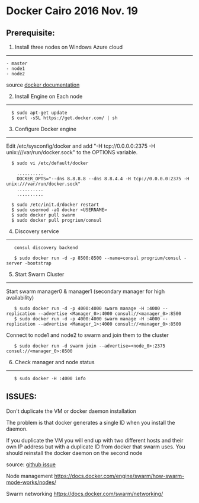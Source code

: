 # Docker Cairo 2016 Nov. 19


Prerequisite:
-------------

1. Install three nodes on Windows Azure cloud
-----------------------------------------------

	- master
	- node1
	- node2
	

  source [docker documentation](https://docs.docker.com/swarm/install-manual/)

2. Install Engine on Each node
-------------------------------

      $ sudo apt-get update
      $ curl -sSL https://get.docker.com/ | sh

3. Configure Docker engine 
---------------------------

 Edit /etc/sysconfig/docker and add "-H tcp://0.0.0.0:2375 -H unix:///var/run/docker.sock"  to the OPTIONS variable.
      
      $ sudo vi /etc/default/docker
      
        ..........
        DOCKER_OPTS="--dns 8.8.8.8 --dns 8.8.4.4 -H tcp://0.0.0.0:2375 -H unix:///var/run/docker.sock"
        ..........
        ..........
        
      $ sudo /etc/init.d/docker restart
      $ sudo usermod -aG docker <USERNAME>
      $ sudo docker pull swarm
      $ sudo docker pull progrium/consul
     
4. Discovery service
---------------------

       consul discovery backend

       $ sudo docker run -d -p 8500:8500 --name=consul progrium/consul -server -bootstrap


5. Start Swarm Cluster
-----------------------

 Start swarm manager0 & manager1 (secondary manager for high availability) 

       $ sudo docker run -d -p 4000:4000 swarm manage -H :4000 --replication --advertise <Manager_0>:4000 consul://<manager_0>:8500
       $ sudo docker run -d -p 4000:4000 swarm manage -H :4000 --replication --advertise <Manager_1>:4000 consul://<manager_0>:8500
       

  Connect to node1 and node2 to swarm and join them to the cluster

       $ sudo docker run -d swarm join --advertise=<node_0>:2375 consul://<manager_0>:8500
       


6. Check manager and node status
---------------------------------

       $ sudo docker -H :4000 info
       
       

ISSUES:
-------

Don't duplicate the VM or docker daemon installation

The problem is that docker generates a single ID when you install the daemon. 

If you duplicate the VM you will end up with two different hosts and their own IP address but with a duplicate ID from docker that swarm uses. 
You should reinstall the docker daemon on the second node

source: [github issue](https://github.com/docker/swarm/issues/563)



Node management https://docs.docker.com/engine/swarm/how-swarm-mode-works/nodes/

Swarm networking https://docs.docker.com/swarm/networking/
